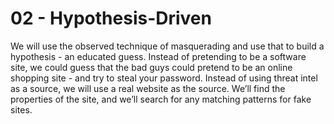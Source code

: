 # 02 - Hypothesis-Driven

We will use the observed technique of masquerading and use that to build a hypothesis - an educated guess. Instead of pretending to be a software site, we could guess that the bad guys could pretend to be an online shopping site - and try to steal your password. Instead of using threat intel as a source, we will use a real website as the source. We’ll find the properties of the site, and we’ll search for any matching patterns for fake sites.